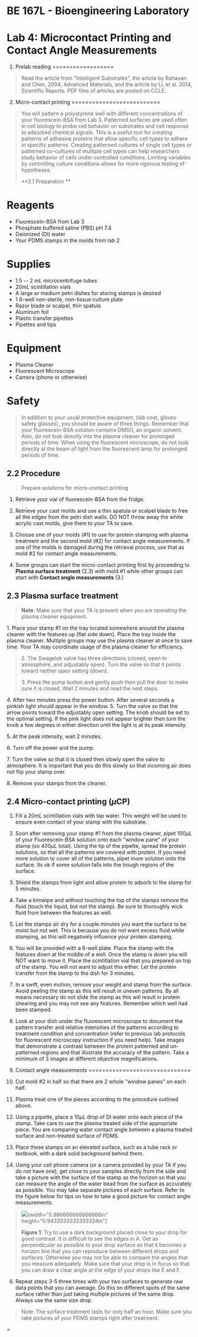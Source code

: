 # BE 167L - Bioengineering Laboratory

# Lab 4: Microcontact Printing and Contact Angle Measurements

1. Prelab reading 
==================

> Read the article from \"Intelligent Substrates\", the article by
> Rahavan and Chen, 2004, Advanced Materials, and the article by Li, et
> al. 2014, Scientific Reports. PDF files of articles are posted on
> CCLE.

2. Micro-contact printing 
==========================

> You will pattern a polystyrene well with different concentrations of
> your fluorescein-BSA from Lab 3. Patterned surfaces are used often in
> cell biology to probe cell behavior on substrates and cell response to
> adsorbed chemical signals. This is a useful tool for creating patterns
> of adhesive proteins that allow specific cell types to adhere in
> specific patterns. Creating patterned cultures of single cell types or
> patterned co-cultures of multiple cell types can help researchers
> study behavior of cells under controlled conditions. Limiting
> variables by controlling culture conditions allows for more rigorous
> testing of hypotheses.
>
> **2.1 Preparation **

Reagents 
=========

-   Fluorescein-BSA from Lab 3
-   Phosphate buffered saline (PBS) pH 7.4
-   Deionized (DI) water
-   Your PDMS stamps in the molds from lab 2

Supplies 
=========

-   1.5 -- 2 *mL* microcentrifuge tubes
-   20*mL* scintillation vials
-   A large or medium petri dishes for storing stamps is desired
-   1 6-well non-sterile, non-tissue culture plate
-   Razor blade or scalpel, thin spatula
-   Aluminum foil
-   Plastic transfer pipettes
-   Pipettes and tips

Equipment 
==========

-   Plasma Cleaner
-   Fluorescent Microscope
-   Camera (phone or otherwise)

Safety 
=======

> In addition to your usual protective equipment, (lab coat, gloves
> safety glasses), you should be aware of three things. Remember that
> your fluorescein-BSA solution contains DMSO, an organic solvent. Also,
> do not look directly into the plasma cleaner for prolonged periods of
> time. When using the fluorescent microscope, do not look directly at
> the beam of light from the fluorescent lamp for prolonged periods of
> time.

2.2 Procedure 
--------------

> Prepare solutions for micro-contact printing

1.  Retrieve your vial of fluorescein-BSA from the fridge.

2.  Retrieve your cast molds and use a thin spatula or scalpel blade to
    free all the edges from the petri dish walls. DO NOT throw away the
    white acrylic cast molds, give them to your TA to save.

3.  Choose one of your molds (\#1) to use for protein stamping with
    plasma treatment and the second mold (\#2) for contact angle
    measurements. If one of the molds is damaged during the retrieval
    process, use that as mold \#2 for contact angle measurements.

4.  Some groups can start the micro-contact printing first by proceeding
    to **Plasma surface treatment** (2.3) with mold \#1 while other
    groups can start with **Contact angle measurements** (3.)

2.3 Plasma surface treatment 
-----------------------------

> **Note**: Make sure that your TA is present when you are operating the
> plasma cleaner equipment.

1\. Place your stamp \#1 on the tray located somewhere around the plasma
cleaner with the features up (flat side down). Place the tray inside the
plasma cleaner. Multiple groups may use the plasma cleaner at once to
save time. Your TA may coordinate usage of the plasma cleaner for
efficiency.

> 2\. The Swagelok valve has three directions (closed, open to atmosphere,
> and adjustably open). Turn the valve so that it points toward neither
> open setting (down).
>
> 3\. Press the pump button and gently push then pull the door to make sure
> it is closed. Wait 2 minutes and read the next steps.

4\. After two minutes press the power button. After several seconds a
pinkish light should appear in the window. 5. Turn the valve so that the
arrow points toward the adjustably open setting. The knob should be set
to the optimal setting. If the pink light does not appear brighter then
turn the knob a few degrees in either direction until the light is at
its peak intensity.

5\. At the peak intensity, wait 2 minutes.

6\. Turn off the power and the pump.

7\. Turn the valve so that it is closed then slowly open the valve to
atmosphere. It is important that you do this slowly so that incoming air
does not flip your stamp over.

8\. Remove your stamps from the cleaner.

2.4 Micro-contact printing (*µ*CP) 
-----------------------------------

1.  Fill a 20*mL* scintillation vials with tap water. This weight will
    be used to ensure even contact of your stamp with the substrate.

2.  Soon after removing your stamp \#1 from the plasma cleaner, pipet
    100*µL* of your Fluorescein-BSA solution onto each "window pane" of
    your stamp (so 400*µL* total). Using the tip of the pipette, spread
    the protein solutions, so that all the patterns are covered with
    protein. If you need more solution to cover all of the patterns,
    pipet more solution onto the surface. Its ok if some solution falls
    into the trough regions of the surface.

3.  Shield the stamps from light and allow protein to adsorb to the
    stamp for 5 minutes.

4.  Take a kimwipe and without touching the top of the stamps remove the
    fluid (touch the liquid, but not the stamp). Be sure to thoroughly
    wick fluid from between the features as well.

5.  Let the stamps air dry for a couple minutes you want the surface to
    be moist but not wet. This is because you do not want excess fluid
    while stamping, as this will negatively influence your protein
    stamping.

6.  You will be provided with a 6-well plate. Place the stamp with the
    features down at the middle of a well. Once the stamp is down you
    will NOT want to move it. Place the scintillation vial that you
    prepared on top of the stamp. You will not want to adjust this
    either. Let the protein transfer from the stamp to the dish for 3
    minutes.

7.  In a swift, even motion, remove your weight and stamp from the
    surface. Avoid peeling the stamp as this will result in uneven
    patterns. By all means necessary do not slide the stamp as this will
    result in protein shearing and you may not see any features.
    Remember which well had been stamped.

8.  Look at your dish under the fluorescent microscope to document the
    pattern transfer and relative intensities of the patterns according
    to treatment condition and concentration (refer to previous lab
    protocols for fluorescent microscopy instruction if you need help).
    Take images that demonstrate a contrast between the protein
    patterned and un-patterned regions and that illustrate the accuracy
    of the pattern. Take a minimum of 3 images at different objective
    magnifications.

3. Contact angle measurements 
==============================

1.  Cut mold \#2 in half so that there are 2 whole "window panes" on
    each half.

2.  Plasma treat one of the pieces according to the procedure outlined
    above.

3.  Using a pipette, place a 10*µL* drop of DI water onto each piece of
    the stamp. Take care to use the plasma treated side of the
    appropriate piece. You are comparing water contact angle between a
    plasma treated surface and non-treated surface of PDMS.

4.  Place these stamps on an elevated surface, such as a tube rack or
    textbook, with a dark solid background behind them.

5.  Using your cell phone camera (or a camera provided by your TA if you
    do not have one), get close to your samples directly from the side
    and take a picture with the surface of the stamp as the horizon so
    that you can measure the angle of the water bead from the surface as
    accurately as possible. You may take separate pictures of each
    surface. Refer to the figure below for tips on how to take a good
    picture for contact angle measurements.

> ![](media/image1.jpg){width="5.986666666666666in"
> height="0.9433333333333334in"}
>
> **Figure 1**: Try to use a dark background placed close to your drop
> for good contrast. It is difficult to see the edges in A. Get as
> perpendicular as possible to your drop surface so that it becomes a
> horizon line that you can reproduce between different drops and
> surfaces. Otherwise you may not be able to compare the angles that you
> measure adequately. Make sure that your drop is in focus so that you
> can draw a clear angle at the edge of your drops like E and F.

6.  Repeat steps 3-5 three times with your two surfaces to generate raw
    data points that you can average. Do this on different spots of the
    same surface rather than just taking multiple pictures of the same
    drop. Always use the same size drop.

> Note: The surface treatment lasts for only half an hour. Make sure you
> take pictures of your PDMS stamps right after treatment.

 
=
